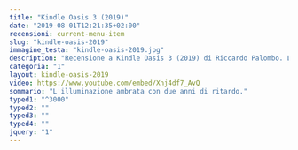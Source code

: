 ```yaml
---
title: "Kindle Oasis 3 (2019)"
date: "2019-08-01T12:21:35+02:00"
recensioni: current-menu-item
slug: "kindle-oasis-2019"
immagine_testa: "kindle-oasis-2019.jpg"
description: "Recensione a Kindle Oasis 3 (2019) di Riccardo Palombo. L'ebook reader di Amazon è rinnovato con la luce ambrata."
categoria: "1"
layout: kindle-oasis-2019
video: https://www.youtube.com/embed/Xnj4df7_AvQ
sommario: "L'illuminazione ambrata con due anni di ritardo."
typed1: "^3000"
typed2: ""
typed3: ""
typed4: ""
jquery: "1"
---
```

